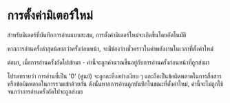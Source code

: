 # การตั้งค่ามิเตอร์ใหม่

สำหรับมิเตอร์ที่บันทึกการอ่านแบบสะสม, การตั้งค่ามิเตอร์ใหม่จะเกิดขึ้นโดยอัตโนมัติ

หากการอ่านครั้งล่าสุดน้อยกว่าครั้งก่อนหน้า, จะมีช่องว่างชั่วคราวในค่าพลังงานในเวลาที่ตั้งค่าใหม่

ต่อมา, เมื่อการอ่านครั้งถัดไปเข้ามา - ค่านี้จะถูกคำนวณขึ้นอยู่กับการอ่านครั้งก่อนหน้าที่ถูกส่งมา



โปรดทราบว่า การอ่านที่เป็น '0' (ศูนย์) จะถูกละทิ้งอย่างเงียบ ๆ และถือเป็นข้อผิดพลาดในการสื่อสารหรือข้อผิดพลาดในการรวมเข้าด้วยกัน ดังนั้นหากการอ่านถูกบันทึกในขณะที่ตั้งค่าใหม่, ค่านี้จะไม่ถูกใช้จนกว่าการอ่านครั้งถัดไปจะถูกส่งมา
